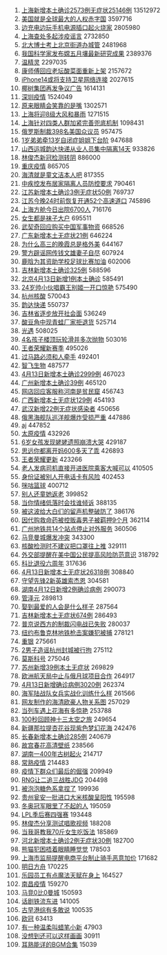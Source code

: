 1. [上海新增本土确诊2573例无症状25146例](https://s.weibo.com//weibo?q=%23%E4%B8%8A%E6%B5%B7%E6%96%B0%E5%A2%9E%E6%9C%AC%E5%9C%9F%E7%A1%AE%E8%AF%8A2573%E4%BE%8B%E6%97%A0%E7%97%87%E7%8A%B625146%E4%BE%8B%23&Refer=top) 13512972
2. [美国就是全球最大的人权赤字国](https://s.weibo.com//weibo?q=%23%E7%BE%8E%E5%9B%BD%E5%B0%B1%E6%98%AF%E5%85%A8%E7%90%83%E6%9C%80%E5%A4%A7%E7%9A%84%E4%BA%BA%E6%9D%83%E8%B5%A4%E5%AD%97%E5%9B%BD%23&Refer=top) 3597716
3. [边充电边玩手机电源插口起火烧家](https://s.weibo.com//weibo?q=%23%E8%BE%B9%E5%85%85%E7%94%B5%E8%BE%B9%E7%8E%A9%E6%89%8B%E6%9C%BA%E7%94%B5%E6%BA%90%E6%8F%92%E5%8F%A3%E8%B5%B7%E7%81%AB%E7%83%A7%E5%AE%B6%23&Refer=top) 2805980
4. [上海查处多起涉疫谣言](https://s.weibo.com//weibo?q=%23%E4%B8%8A%E6%B5%B7%E6%9F%A5%E5%A4%84%E5%A4%9A%E8%B5%B7%E6%B6%89%E7%96%AB%E8%B0%A3%E8%A8%80%23&Refer=top) 2732850
5. [北大博士考上北京街道办城管](https://s.weibo.com//weibo?q=%23%E5%8C%97%E5%A4%A7%E5%8D%9A%E5%A3%AB%E8%80%83%E4%B8%8A%E5%8C%97%E4%BA%AC%E8%A1%97%E9%81%93%E5%8A%9E%E5%9F%8E%E7%AE%A1%23&Refer=top) 2481968
6. [我国科学家发布嫦五月壤最新研究成果](https://s.weibo.com//weibo?q=%23%E6%88%91%E5%9B%BD%E7%A7%91%E5%AD%A6%E5%AE%B6%E5%8F%91%E5%B8%83%E5%AB%A6%E4%BA%94%E6%9C%88%E5%A3%A4%E6%9C%80%E6%96%B0%E7%A0%94%E7%A9%B6%E6%88%90%E6%9E%9C%23&Refer=top) 2389376
7. [温精灵](https://s.weibo.com//weibo?q=%E6%B8%A9%E7%B2%BE%E7%81%B5&Refer=top) 2297035
8. [康师傅回应老坛酸菜面重新上架](https://s.weibo.com//weibo?q=%23%E5%BA%B7%E5%B8%88%E5%82%85%E5%9B%9E%E5%BA%94%E8%80%81%E5%9D%9B%E9%85%B8%E8%8F%9C%E9%9D%A2%E9%87%8D%E6%96%B0%E4%B8%8A%E6%9E%B6%23&Refer=top) 2157672
9. [iPhone14或将支持卫星网络连接](https://s.weibo.com//weibo?q=%23iPhone14%E6%88%96%E5%B0%86%E6%94%AF%E6%8C%81%E5%8D%AB%E6%98%9F%E7%BD%91%E7%BB%9C%E8%BF%9E%E6%8E%A5%23&Refer=top) 2027615
10. [椰树集团再发争议广告](https://s.weibo.com//weibo?q=%23%E6%A4%B0%E6%A0%91%E9%9B%86%E5%9B%A2%E5%86%8D%E5%8F%91%E4%BA%89%E8%AE%AE%E5%B9%BF%E5%91%8A%23&Refer=top) 1614131
11. [深圳疫情](https://s.weibo.com//weibo?q=%23%E6%B7%B1%E5%9C%B3%E7%96%AB%E6%83%85%23&Refer=top) 1524049
12. [原来眼睛会笑靠的是嘴](https://s.weibo.com//weibo?q=%23%E5%8E%9F%E6%9D%A5%E7%9C%BC%E7%9D%9B%E4%BC%9A%E7%AC%91%E9%9D%A0%E7%9A%84%E6%98%AF%E5%98%B4%23&Refer=top) 1302571
13. [上海将迎8级大风和暴雨](https://s.weibo.com//weibo?q=%23%E4%B8%8A%E6%B5%B7%E5%B0%86%E8%BF%8E8%E7%BA%A7%E5%A4%A7%E9%A3%8E%E5%92%8C%E6%9A%B4%E9%9B%A8%23&Refer=top) 1271515
14. [上海针对四类人群加紧完善兜底机制](https://s.weibo.com//weibo?q=%23%E4%B8%8A%E6%B5%B7%E9%92%88%E5%AF%B9%E5%9B%9B%E7%B1%BB%E4%BA%BA%E7%BE%A4%E5%8A%A0%E7%B4%A7%E5%AE%8C%E5%96%84%E5%85%9C%E5%BA%95%E6%9C%BA%E5%88%B6%23&Refer=top) 1098431
15. [俄罗斯制裁398名美国众议员](https://s.weibo.com//weibo?q=%23%E4%BF%84%E7%BD%97%E6%96%AF%E5%88%B6%E8%A3%81398%E5%90%8D%E7%BE%8E%E5%9B%BD%E4%BC%97%E8%AE%AE%E5%91%98%23&Refer=top) 957475
16. [1岁弟弟牵13岁自闭症姐姐下台阶](https://s.weibo.com//weibo?q=%231%E5%B2%81%E5%BC%9F%E5%BC%9F%E7%89%B513%E5%B2%81%E8%87%AA%E9%97%AD%E7%97%87%E5%A7%90%E5%A7%90%E4%B8%8B%E5%8F%B0%E9%98%B6%23&Refer=top) 947688
17. [山西运城韵达快递从业人员集中隔离14天](https://s.weibo.com//weibo?q=%23%E5%B1%B1%E8%A5%BF%E8%BF%90%E5%9F%8E%E9%9F%B5%E8%BE%BE%E5%BF%AB%E9%80%92%E4%BB%8E%E4%B8%9A%E4%BA%BA%E5%91%98%E9%9B%86%E4%B8%AD%E9%9A%94%E7%A6%BB14%E5%A4%A9%23&Refer=top) 933826
18. [林俊杰新冠检测转阴](https://s.weibo.com//weibo?q=%23%E6%9E%97%E4%BF%8A%E6%9D%B0%E6%96%B0%E5%86%A0%E6%A3%80%E6%B5%8B%E8%BD%AC%E9%98%B4%23&Refer=top) 886000
19. [重庆疫情](https://s.weibo.com//weibo?q=%23%E9%87%8D%E5%BA%86%E7%96%AB%E6%83%85%23&Refer=top) 865705
20. [海清就是童文洁本人吧](https://s.weibo.com//weibo?q=%23%E6%B5%B7%E6%B8%85%E5%B0%B1%E6%98%AF%E7%AB%A5%E6%96%87%E6%B4%81%E6%9C%AC%E4%BA%BA%E5%90%A7%23&Refer=top) 817355
21. [中疾控发布居家隔离人员防控要求](https://s.weibo.com//weibo?q=%23%E4%B8%AD%E7%96%BE%E6%8E%A7%E5%8F%91%E5%B8%83%E5%B1%85%E5%AE%B6%E9%9A%94%E7%A6%BB%E4%BA%BA%E5%91%98%E9%98%B2%E6%8E%A7%E8%A6%81%E6%B1%82%23&Refer=top) 790461
22. [江苏新增本土确诊3例无症状50例](https://s.weibo.com//weibo?q=%23%E6%B1%9F%E8%8B%8F%E6%96%B0%E5%A2%9E%E6%9C%AC%E5%9C%9F%E7%A1%AE%E8%AF%8A3%E4%BE%8B%E6%97%A0%E7%97%87%E7%8A%B650%E4%BE%8B%23&Refer=top) 769737
23. [江苏今晚24时前恢复开通52个高速道口](https://s.weibo.com//weibo?q=%23%E6%B1%9F%E8%8B%8F%E4%BB%8A%E6%99%9A24%E6%97%B6%E5%89%8D%E6%81%A2%E5%A4%8D%E5%BC%80%E9%80%9A52%E4%B8%AA%E9%AB%98%E9%80%9F%E9%81%93%E5%8F%A3%23&Refer=top) 745896
24. [上海方舱今日出院6700人](https://s.weibo.com//weibo?q=%23%E4%B8%8A%E6%B5%B7%E6%96%B9%E8%88%B1%E4%BB%8A%E6%97%A5%E5%87%BA%E9%99%A26700%E4%BA%BA%23&Refer=top) 716176
25. [女生都是袜子大户](https://s.weibo.com//weibo?q=%23%E5%A5%B3%E7%94%9F%E9%83%BD%E6%98%AF%E8%A2%9C%E5%AD%90%E5%A4%A7%E6%88%B7%23&Refer=top) 695511
26. [武契奇回应购买中国军事物资](https://s.weibo.com//weibo?q=%23%E6%AD%A6%E5%A5%91%E5%A5%87%E5%9B%9E%E5%BA%94%E8%B4%AD%E4%B9%B0%E4%B8%AD%E5%9B%BD%E5%86%9B%E4%BA%8B%E7%89%A9%E8%B5%84%23&Refer=top) 668526
27. [广东新增本土无症状21例](https://s.weibo.com//weibo?q=%E5%B9%BF%E4%B8%9C%E6%96%B0%E5%A2%9E%E6%9C%AC%E5%9C%9F%E6%97%A0%E7%97%87%E7%8A%B621%E4%BE%8B&Refer=top) 646224
28. [为什么高三的晚霞总是格外美](https://s.weibo.com//weibo?q=%23%E4%B8%BA%E4%BB%80%E4%B9%88%E9%AB%98%E4%B8%89%E7%9A%84%E6%99%9A%E9%9C%9E%E6%80%BB%E6%98%AF%E6%A0%BC%E5%A4%96%E7%BE%8E%23&Refer=top) 644167
29. [警方辟谣网传钱文雄妻子自尽](https://s.weibo.com//weibo?q=%23%E8%AD%A6%E6%96%B9%E8%BE%9F%E8%B0%A3%E7%BD%91%E4%BC%A0%E9%92%B1%E6%96%87%E9%9B%84%E5%A6%BB%E5%AD%90%E8%87%AA%E5%B0%BD%23&Refer=top) 607924
30. [鹿晗为其资助学校足球比赛加油](https://s.weibo.com//weibo?q=%23%E9%B9%BF%E6%99%97%E4%B8%BA%E5%85%B6%E8%B5%84%E5%8A%A9%E5%AD%A6%E6%A0%A1%E8%B6%B3%E7%90%83%E6%AF%94%E8%B5%9B%E5%8A%A0%E6%B2%B9%23&Refer=top) 602006
31. [吉林新增本土确诊325例](https://s.weibo.com//weibo?q=%23%E5%90%89%E6%9E%97%E6%96%B0%E5%A2%9E%E6%9C%AC%E5%9C%9F%E7%A1%AE%E8%AF%8A325%E4%BE%8B%23&Refer=top) 588596
32. [北京4月13日新增1例本土确诊](https://s.weibo.com//weibo?q=%23%E5%8C%97%E4%BA%AC4%E6%9C%8813%E6%97%A5%E6%96%B0%E5%A2%9E1%E4%BE%8B%E6%9C%AC%E5%9C%9F%E7%A1%AE%E8%AF%8A%23&Refer=top) 585491
33. [24岁帅小伙唱霸王别姬一开口惊艳](https://s.weibo.com//weibo?q=%2324%E5%B2%81%E5%B8%85%E5%B0%8F%E4%BC%99%E5%94%B1%E9%9C%B8%E7%8E%8B%E5%88%AB%E5%A7%AC%E4%B8%80%E5%BC%80%E5%8F%A3%E6%83%8A%E8%89%B3%23&Refer=top) 575490
34. [杭州核酸](https://s.weibo.com//weibo?q=%E6%9D%AD%E5%B7%9E%E6%A0%B8%E9%85%B8&Refer=top) 570043
35. [韵达快递](https://s.weibo.com//weibo?q=%23%E9%9F%B5%E8%BE%BE%E5%BF%AB%E9%80%92%23&Refer=top) 550737
36. [吉林省逐步放开社会面](https://s.weibo.com//weibo?q=%23%E5%90%89%E6%9E%97%E7%9C%81%E9%80%90%E6%AD%A5%E6%94%BE%E5%BC%80%E7%A4%BE%E4%BC%9A%E9%9D%A2%23&Refer=top) 536249
37. [酸豆角中现青蛙厂家拒退货](https://s.weibo.com//weibo?q=%23%E9%85%B8%E8%B1%86%E8%A7%92%E4%B8%AD%E7%8E%B0%E9%9D%92%E8%9B%99%E5%8E%82%E5%AE%B6%E6%8B%92%E9%80%80%E8%B4%A7%23&Refer=top) 525714
38. [光遇](https://s.weibo.com//weibo?q=%E5%85%89%E9%81%87&Refer=top) 508025
39. [4名孩子楼顶玩轮滑并多次抛物](https://s.weibo.com//weibo?q=%234%E5%90%8D%E5%AD%A9%E5%AD%90%E6%A5%BC%E9%A1%B6%E7%8E%A9%E8%BD%AE%E6%BB%91%E5%B9%B6%E5%A4%9A%E6%AC%A1%E6%8A%9B%E7%89%A9%23&Refer=top) 503016
40. [王者荣耀新赛季](https://s.weibo.com//weibo?q=%23%E7%8E%8B%E8%80%85%E8%8D%A3%E8%80%80%E6%96%B0%E8%B5%9B%E5%AD%A3%23&Refer=top) 495026
41. [过马路必须和人牵手](https://s.weibo.com//weibo?q=%23%E8%BF%87%E9%A9%AC%E8%B7%AF%E5%BF%85%E9%A1%BB%E5%92%8C%E4%BA%BA%E7%89%B5%E6%89%8B%23&Refer=top) 492401
42. [智飞生物](https://s.weibo.com//weibo?q=%E6%99%BA%E9%A3%9E%E7%94%9F%E7%89%A9&Refer=top) 487577
43. [4月13日新增本土确诊2999例](https://s.weibo.com//weibo?q=%234%E6%9C%8813%E6%97%A5%E6%96%B0%E5%A2%9E%E6%9C%AC%E5%9C%9F%E7%A1%AE%E8%AF%8A2999%E4%BE%8B%23&Refer=top) 467023
44. [广州新增本土确诊39例](https://s.weibo.com//weibo?q=%23%E5%B9%BF%E5%B7%9E%E6%96%B0%E5%A2%9E%E6%9C%AC%E5%9C%9F%E7%A1%AE%E8%AF%8A39%E4%BE%8B%23&Refer=top) 465120
45. [网店回应客服称河南是贫民窟](https://s.weibo.com//weibo?q=%23%E7%BD%91%E5%BA%97%E5%9B%9E%E5%BA%94%E5%AE%A2%E6%9C%8D%E7%A7%B0%E6%B2%B3%E5%8D%97%E6%98%AF%E8%B4%AB%E6%B0%91%E7%AA%9F%23&Refer=top) 456743
46. [广西新增本土无症状129例](https://s.weibo.com//weibo?q=%23%E5%B9%BF%E8%A5%BF%E6%96%B0%E5%A2%9E%E6%9C%AC%E5%9C%9F%E6%97%A0%E7%97%87%E7%8A%B6129%E4%BE%8B%23&Refer=top) 454193
47. [武汉新增22例无症状感染者](https://s.weibo.com//weibo?q=%23%E6%AD%A6%E6%B1%89%E6%96%B0%E5%A2%9E22%E4%BE%8B%E6%97%A0%E7%97%87%E7%8A%B6%E6%84%9F%E6%9F%93%E8%80%85%23&Refer=top) 450656
48. [俄黑海舰队巡洋舰爆炸受损严重](https://s.weibo.com//weibo?q=%23%E4%BF%84%E9%BB%91%E6%B5%B7%E8%88%B0%E9%98%9F%E5%B7%A1%E6%B4%8B%E8%88%B0%E7%88%86%E7%82%B8%E5%8F%97%E6%8D%9F%E4%B8%A5%E9%87%8D%23&Refer=top) 447886
49. [aj](https://s.weibo.com//weibo?q=aj&Refer=top) 447852
50. [太原疫情](https://s.weibo.com//weibo?q=%23%E5%A4%AA%E5%8E%9F%E7%96%AB%E6%83%85%23&Refer=top) 432926
51. [6岁女孩发现姥姥遗照崩溃大哭](https://s.weibo.com//weibo?q=%236%E5%B2%81%E5%A5%B3%E5%AD%A9%E5%8F%91%E7%8E%B0%E5%A7%A5%E5%A7%A5%E9%81%97%E7%85%A7%E5%B4%A9%E6%BA%83%E5%A4%A7%E5%93%AD%23&Refer=top) 429187
52. [思远你都离开妈600多天了乖](https://s.weibo.com//weibo?q=%23%E6%80%9D%E8%BF%9C%E4%BD%A0%E9%83%BD%E7%A6%BB%E5%BC%80%E5%A6%88600%E5%A4%9A%E5%A4%A9%E4%BA%86%E4%B9%96%23&Refer=top) 426893
53. [王者荣耀更新](https://s.weibo.com//weibo?q=%23%E7%8E%8B%E8%80%85%E8%8D%A3%E8%80%80%E6%9B%B4%E6%96%B0%23&Refer=top) 423266
54. [老人发病司机直接开进医院乘客大喊可以](https://s.weibo.com//weibo?q=%23%E8%80%81%E4%BA%BA%E5%8F%91%E7%97%85%E5%8F%B8%E6%9C%BA%E7%9B%B4%E6%8E%A5%E5%BC%80%E8%BF%9B%E5%8C%BB%E9%99%A2%E4%B9%98%E5%AE%A2%E5%A4%A7%E5%96%8A%E5%8F%AF%E4%BB%A5%23&Refer=top) 410505
55. [身份证被别人开电话卡有风险](https://s.weibo.com//weibo?q=%23%E8%BA%AB%E4%BB%BD%E8%AF%81%E8%A2%AB%E5%88%AB%E4%BA%BA%E5%BC%80%E7%94%B5%E8%AF%9D%E5%8D%A1%E6%9C%89%E9%A3%8E%E9%99%A9%23&Refer=top) 402453
56. [咪咕篮球](https://s.weibo.com//weibo?q=%E5%92%AA%E5%92%95%E7%AF%AE%E7%90%83&Refer=top) 400712
57. [别人还童她返老](https://s.weibo.com//weibo?q=%23%E5%88%AB%E4%BA%BA%E8%BF%98%E7%AB%A5%E5%A5%B9%E8%BF%94%E8%80%81%23&Refer=top) 399852
58. [当你情绪低落时会找谁倾诉](https://s.weibo.com//weibo?q=%23%E5%BD%93%E4%BD%A0%E6%83%85%E7%BB%AA%E4%BD%8E%E8%90%BD%E6%97%B6%E4%BC%9A%E6%89%BE%E8%B0%81%E5%80%BE%E8%AF%89%23&Refer=top) 388135
59. [被这波给大白们的留声机整破防了](https://s.weibo.com//weibo?q=%23%E8%A2%AB%E8%BF%99%E6%B3%A2%E7%BB%99%E5%A4%A7%E7%99%BD%E4%BB%AC%E7%9A%84%E7%95%99%E5%A3%B0%E6%9C%BA%E6%95%B4%E7%A0%B4%E9%98%B2%E4%BA%86%23&Refer=top) 386176
60. [因代购救命药被控贩毒男子被羁押9个月](https://s.weibo.com//weibo?q=%23%E5%9B%A0%E4%BB%A3%E8%B4%AD%E6%95%91%E5%91%BD%E8%8D%AF%E8%A2%AB%E6%8E%A7%E8%B4%A9%E6%AF%92%E7%94%B7%E5%AD%90%E8%A2%AB%E7%BE%81%E6%8A%BC9%E4%B8%AA%E6%9C%88%23&Refer=top) 362114
61. [广州地铁共14个站点停止对外服务](https://s.weibo.com//weibo?q=%23%E5%B9%BF%E5%B7%9E%E5%9C%B0%E9%93%81%E5%85%B114%E4%B8%AA%E7%AB%99%E7%82%B9%E5%81%9C%E6%AD%A2%E5%AF%B9%E5%A4%96%E6%9C%8D%E5%8A%A1%23&Refer=top) 360506
62. [马竞曼城爆发冲突](https://s.weibo.com//weibo?q=%23%E9%A9%AC%E7%AB%9E%E6%9B%BC%E5%9F%8E%E7%88%86%E5%8F%91%E5%86%B2%E7%AA%81%23&Refer=top) 343300
63. [核酸检测时不建议把口罩往上推](https://s.weibo.com//weibo?q=%23%E6%A0%B8%E9%85%B8%E6%A3%80%E6%B5%8B%E6%97%B6%E4%B8%8D%E5%BB%BA%E8%AE%AE%E6%8A%8A%E5%8F%A3%E7%BD%A9%E5%BE%80%E4%B8%8A%E6%8E%A8%23&Refer=top) 329111
64. [外交部提醒在美中国公民提高风险防范意识](https://s.weibo.com//weibo?q=%23%E5%A4%96%E4%BA%A4%E9%83%A8%E6%8F%90%E9%86%92%E5%9C%A8%E7%BE%8E%E4%B8%AD%E5%9B%BD%E5%85%AC%E6%B0%91%E6%8F%90%E9%AB%98%E9%A3%8E%E9%99%A9%E9%98%B2%E8%8C%83%E6%84%8F%E8%AF%86%23&Refer=top) 318792
65. [科比退役六周年](https://s.weibo.com//weibo?q=%23%E7%A7%91%E6%AF%94%E9%80%80%E5%BD%B9%E5%85%AD%E5%91%A8%E5%B9%B4%23&Refer=top) 317636
66. [4月13日新增本土无症状26318例](https://s.weibo.com//weibo?q=%234%E6%9C%8813%E6%97%A5%E6%96%B0%E5%A2%9E%E6%9C%AC%E5%9C%9F%E6%97%A0%E7%97%87%E7%8A%B626318%E4%BE%8B%23&Refer=top) 308840
67. [守望先锋2新英雄索杰恩](https://s.weibo.com//weibo?q=%23%E5%AE%88%E6%9C%9B%E5%85%88%E9%94%8B2%E6%96%B0%E8%8B%B1%E9%9B%84%E7%B4%A2%E6%9D%B0%E6%81%A9%23&Refer=top) 304581
68. [湖南4月12日新增2例确诊病例](https://s.weibo.com//weibo?q=%23%E6%B9%96%E5%8D%974%E6%9C%8812%E6%97%A5%E6%96%B0%E5%A2%9E2%E4%BE%8B%E7%A1%AE%E8%AF%8A%E7%97%85%E4%BE%8B%23&Refer=top) 290073
69. [管泽元](https://s.weibo.com//weibo?q=%E7%AE%A1%E6%B3%BD%E5%85%83&Refer=top) 289813
70. [娶到最爱的人会是什么样子](https://s.weibo.com//weibo?q=%23%E5%A8%B6%E5%88%B0%E6%9C%80%E7%88%B1%E7%9A%84%E4%BA%BA%E4%BC%9A%E6%98%AF%E4%BB%80%E4%B9%88%E6%A0%B7%E5%AD%90%23&Refer=top) 287564
71. [吉林新增本土无症状674例](https://s.weibo.com//weibo?q=%E5%90%89%E6%9E%97%E6%96%B0%E5%A2%9E%E6%9C%AC%E5%9C%9F%E6%97%A0%E7%97%87%E7%8A%B6674%E4%BE%8B&Refer=top) 286493
72. [普京说西方的制裁闪电战已失败](https://s.weibo.com//weibo?q=%23%E6%99%AE%E4%BA%AC%E8%AF%B4%E8%A5%BF%E6%96%B9%E7%9A%84%E5%88%B6%E8%A3%81%E9%97%AA%E7%94%B5%E6%88%98%E5%B7%B2%E5%A4%B1%E8%B4%A5%23&Refer=top) 280037
73. [纽约布鲁克林地铁枪击案嫌犯被捕](https://s.weibo.com//weibo?q=%23%E7%BA%BD%E7%BA%A6%E5%B8%83%E9%B2%81%E5%85%8B%E6%9E%97%E5%9C%B0%E9%93%81%E6%9E%AA%E5%87%BB%E6%A1%88%E5%AB%8C%E7%8A%AF%E8%A2%AB%E6%8D%95%23&Refer=top) 278121
74. [重银](https://s.weibo.com//weibo?q=%E9%87%8D%E9%93%B6&Refer=top) 275661
75. [2男子造谣杭州封城被行拘](https://s.weibo.com//weibo?q=%232%E7%94%B7%E5%AD%90%E9%80%A0%E8%B0%A3%E6%9D%AD%E5%B7%9E%E5%B0%81%E5%9F%8E%E8%A2%AB%E8%A1%8C%E6%8B%98%23&Refer=top) 275112
76. [莫斯科号](https://s.weibo.com//weibo?q=%E8%8E%AB%E6%96%AF%E7%A7%91%E5%8F%B7&Refer=top) 275046
77. [苏州新增39例本土无症状](https://s.weibo.com//weibo?q=%E8%8B%8F%E5%B7%9E%E6%96%B0%E5%A2%9E39%E4%BE%8B%E6%9C%AC%E5%9C%9F%E6%97%A0%E7%97%87%E7%8A%B6&Refer=top) 269829
78. [欧洲航天局中止与俄月球项目合作](https://s.weibo.com//weibo?q=%23%E6%AC%A7%E6%B4%B2%E8%88%AA%E5%A4%A9%E5%B1%80%E4%B8%AD%E6%AD%A2%E4%B8%8E%E4%BF%84%E6%9C%88%E7%90%83%E9%A1%B9%E7%9B%AE%E5%90%88%E4%BD%9C%23&Refer=top) 264917
79. [4月13日新增确诊病例3020例](https://s.weibo.com//weibo?q=%234%E6%9C%8813%E6%97%A5%E6%96%B0%E5%A2%9E%E7%A1%AE%E8%AF%8A%E7%97%85%E4%BE%8B3020%E4%BE%8B%23&Refer=top) 262374
80. [海军陆战队女兵实战化训练什么样](https://s.weibo.com//weibo?q=%23%E6%B5%B7%E5%86%9B%E9%99%86%E6%88%98%E9%98%9F%E5%A5%B3%E5%85%B5%E5%AE%9E%E6%88%98%E5%8C%96%E8%AE%AD%E7%BB%83%E4%BB%80%E4%B9%88%E6%A0%B7%23&Refer=top) 261566
81. [网友制作的海清欧豪人物关系图](https://s.weibo.com//weibo?q=%23%E7%BD%91%E5%8F%8B%E5%88%B6%E4%BD%9C%E7%9A%84%E6%B5%B7%E6%B8%85%E6%AC%A7%E8%B1%AA%E4%BA%BA%E7%89%A9%E5%85%B3%E7%B3%BB%E5%9B%BE%23&Refer=top) 257029
82. [当列车遇上花海有多惊艳](https://s.weibo.com//weibo?q=%23%E5%BD%93%E5%88%97%E8%BD%A6%E9%81%87%E4%B8%8A%E8%8A%B1%E6%B5%B7%E6%9C%89%E5%A4%9A%E6%83%8A%E8%89%B3%23&Refer=top) 253788
83. [100秒回顾神十三太空之旅](https://s.weibo.com//weibo?q=%23100%E7%A7%92%E5%9B%9E%E9%A1%BE%E7%A5%9E%E5%8D%81%E4%B8%89%E5%A4%AA%E7%A9%BA%E4%B9%8B%E6%97%85%23&Refer=top) 249654
84. [新疆那拉提杏花谷现紫色梦幻花海](https://s.weibo.com//weibo?q=%23%E6%96%B0%E7%96%86%E9%82%A3%E6%8B%89%E6%8F%90%E6%9D%8F%E8%8A%B1%E8%B0%B7%E7%8E%B0%E7%B4%AB%E8%89%B2%E6%A2%A6%E5%B9%BB%E8%8A%B1%E6%B5%B7%23&Refer=top) 242476
85. [长春新增本土确诊285例](https://s.weibo.com//weibo?q=%23%E9%95%BF%E6%98%A5%E6%96%B0%E5%A2%9E%E6%9C%AC%E5%9C%9F%E7%A1%AE%E8%AF%8A285%E4%BE%8B%23&Refer=top) 240679
86. [故宫春花高清壁纸](https://s.weibo.com//weibo?q=%23%E6%95%85%E5%AE%AB%E6%98%A5%E8%8A%B1%E9%AB%98%E6%B8%85%E5%A3%81%E7%BA%B8%23&Refer=top) 238566
87. [湖南一400年古树起火](https://s.weibo.com//weibo?q=%23%E6%B9%96%E5%8D%97%E4%B8%80400%E5%B9%B4%E5%8F%A4%E6%A0%91%E8%B5%B7%E7%81%AB%23&Refer=top) 214717
88. [常熟疫情](https://s.weibo.com//weibo?q=%E5%B8%B8%E7%86%9F%E7%96%AB%E6%83%85&Refer=top) 214483
89. [疫情下群众们最后的倔强](https://s.weibo.com//weibo?q=%23%E7%96%AB%E6%83%85%E4%B8%8B%E7%BE%A4%E4%BC%97%E4%BB%AC%E6%9C%80%E5%90%8E%E7%9A%84%E5%80%94%E5%BC%BA%23&Refer=top) 209949
90. [RNG让二追三战胜JDG](https://s.weibo.com//weibo?q=%23RNG%E8%AE%A9%E4%BA%8C%E8%BF%BD%E4%B8%89%E6%88%98%E8%83%9CJDG%23&Refer=top) 204498
91. [被泡泡糖色系拿捏了](https://s.weibo.com//weibo?q=%E8%A2%AB%E6%B3%A1%E6%B3%A1%E7%B3%96%E8%89%B2%E7%B3%BB%E6%8B%BF%E6%8D%8F%E4%BA%86&Refer=top) 199936
92. [贵州瓮安一批进口大米核酸呈阳性](https://s.weibo.com//weibo?q=%23%E8%B4%B5%E5%B7%9E%E7%93%AE%E5%AE%89%E4%B8%80%E6%89%B9%E8%BF%9B%E5%8F%A3%E5%A4%A7%E7%B1%B3%E6%A0%B8%E9%85%B8%E5%91%88%E9%98%B3%E6%80%A7%23&Refer=top) 195598
93. [冬奥冠军眼里了不起的人](https://s.weibo.com//weibo?q=%23%E5%86%AC%E5%A5%A5%E5%86%A0%E5%86%9B%E7%9C%BC%E9%87%8C%E4%BA%86%E4%B8%8D%E8%B5%B7%E7%9A%84%E4%BA%BA%23&Refer=top) 195059
94. [LPL季后赛四强赛](https://s.weibo.com//weibo?q=%23LPL%E5%AD%A3%E5%90%8E%E8%B5%9B%E5%9B%9B%E5%BC%BA%E8%B5%9B%23&Refer=top) 193448
95. [林俊杰分享测试唱歌视频](https://s.weibo.com//weibo?q=%23%E6%9E%97%E4%BF%8A%E6%9D%B0%E5%88%86%E4%BA%AB%E6%B5%8B%E8%AF%95%E5%94%B1%E6%AD%8C%E8%A7%86%E9%A2%91%23&Refer=top) 188208
96. [当我哥教我70斤女生吃饭法](https://s.weibo.com//weibo?q=%23%E5%BD%93%E6%88%91%E5%93%A5%E6%95%99%E6%88%9170%E6%96%A4%E5%A5%B3%E7%94%9F%E5%90%83%E9%A5%AD%E6%B3%95%23&Refer=top) 185869
97. [河北新增本土确诊2例无症状30例](https://s.weibo.com//weibo?q=%23%E6%B2%B3%E5%8C%97%E6%96%B0%E5%A2%9E%E6%9C%AC%E5%9C%9F%E7%A1%AE%E8%AF%8A2%E4%BE%8B%E6%97%A0%E7%97%87%E7%8A%B630%E4%BE%8B%23&Refer=top) 182700
98. [熊猫犯困捂着眼睛睡觉觉](https://s.weibo.com//weibo?q=%23%E7%86%8A%E7%8C%AB%E7%8A%AF%E5%9B%B0%E6%8D%82%E7%9D%80%E7%9C%BC%E7%9D%9B%E7%9D%A1%E8%A7%89%E8%A7%89%23&Refer=top) 178503
99. [上海市监局提醒电商平台制止骑手恶意加价](https://s.weibo.com//weibo?q=%23%E4%B8%8A%E6%B5%B7%E5%B8%82%E7%9B%91%E5%B1%80%E6%8F%90%E9%86%92%E7%94%B5%E5%95%86%E5%B9%B3%E5%8F%B0%E5%88%B6%E6%AD%A2%E9%AA%91%E6%89%8B%E6%81%B6%E6%84%8F%E5%8A%A0%E4%BB%B7%23&Refer=top) 171682
100. [明日方舟](https://s.weibo.com//weibo?q=%23%E6%98%8E%E6%97%A5%E6%96%B9%E8%88%9F%23&Refer=top) 170225
101. [乐园员工有点魔法天赋在身上](https://s.weibo.com//weibo?q=%23%E4%B9%90%E5%9B%AD%E5%91%98%E5%B7%A5%E6%9C%89%E7%82%B9%E9%AD%94%E6%B3%95%E5%A4%A9%E8%B5%8B%E5%9C%A8%E8%BA%AB%E4%B8%8A%23&Refer=top) 164527
102. [南昌疫情](https://s.weibo.com//weibo?q=%23%E5%8D%97%E6%98%8C%E7%96%AB%E6%83%85%23&Refer=top) 159270
103. [马竞0比0曼城](https://s.weibo.com//weibo?q=%E9%A9%AC%E7%AB%9E0%E6%AF%940%E6%9B%BC%E5%9F%8E&Refer=top) 150593
104. [话剧铁流东进](https://s.weibo.com//weibo?q=%23%E8%AF%9D%E5%89%A7%E9%93%81%E6%B5%81%E4%B8%9C%E8%BF%9B%23&Refer=top) 141005
105. [古早港综有多敢说](https://s.weibo.com//weibo?q=%23%E5%8F%A4%E6%97%A9%E6%B8%AF%E7%BB%BC%E6%9C%89%E5%A4%9A%E6%95%A2%E8%AF%B4%23&Refer=top) 100535
106. [欧冠](https://s.weibo.com//weibo?q=%23%E6%AC%A7%E5%86%A0%23&Refer=top) 63413
107. [有一种温柔叫蜡笔小新](https://s.weibo.com//weibo?q=%23%E6%9C%89%E4%B8%80%E7%A7%8D%E6%B8%A9%E6%9F%94%E5%8F%AB%E8%9C%A1%E7%AC%94%E5%B0%8F%E6%96%B0%23&Refer=top) 47903
108. [没想到还可以这样画画](https://s.weibo.com//weibo?q=%23%E6%B2%A1%E6%83%B3%E5%88%B0%E8%BF%98%E5%8F%AF%E4%BB%A5%E8%BF%99%E6%A0%B7%E7%94%BB%E7%94%BB%23&Refer=top) 30911
109. [耳熟能详的BGM合集](https://s.weibo.com//weibo?q=%23%E8%80%B3%E7%86%9F%E8%83%BD%E8%AF%A6%E7%9A%84BGM%E5%90%88%E9%9B%86%23&Refer=top) 15039
